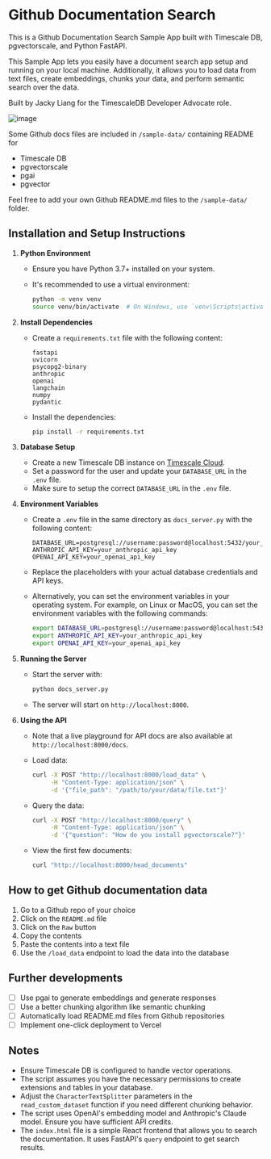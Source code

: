 # Github Documentation Search

This is a Github Documentation Search Sample App built with Timescale DB, pgvectorscale, and Python FastAPI. 

This Sample App lets you easily have a document search app setup and running on your local machine. Additionally, it allows you to load data from text files, create embeddings, chunks your data, and perform semantic search over the data. 

Built by Jacky Liang for the TimescaleDB Developer Advocate role.

![image](https://github.com/user-attachments/assets/6e9274c5-ba01-48eb-baea-453dfe9e64b1)

Some Github docs files are included in `/sample-data/` containing README for
- Timescale DB
- pgvectorscale
- pgai
- pgvector

Feel free to add your own Github README.md files to the `/sample-data/` folder.

## Installation and Setup Instructions

1. **Python Environment**
   - Ensure you have Python 3.7+ installed on your system.
   - It's recommended to use a virtual environment:

     ```bash
     python -m venv venv
     source venv/bin/activate  # On Windows, use `venv\Scripts\activate`
     ```

2. **Install Dependencies**
   - Create a `requirements.txt` file with the following content:

     ```
     fastapi
     uvicorn
     psycopg2-binary
     anthropic
     openai
     langchain
     numpy
     pydantic
     ```

   - Install the dependencies:

     ```bash
     pip install -r requirements.txt
     ```

3. **Database Setup**
   - Create a new Timescale DB instance on [Timescale Cloud](https://console.cloud.timescale.com/signup).
   - Set a password for the user and update your `DATABASE_URL` in the `.env` file.
   - Make sure to setup the correct `DATABASE_URL` in the `.env` file.

4. **Environment Variables**
   - Create a `.env` file in the same directory as `docs_server.py` with the following content:

     ```
     DATABASE_URL=postgresql://username:password@localhost:5432/your_database_name
     ANTHROPIC_API_KEY=your_anthropic_api_key
     OPENAI_API_KEY=your_openai_api_key
     ```

   - Replace the placeholders with your actual database credentials and API keys.
   - Alternatively, you can set the environment variables in your operating system. For example, on Linux or MacOS, you can set the environment variables with the following commands:

     ```bash
     export DATABASE_URL=postgresql://username:password@localhost:5432/your_database_name
     export ANTHROPIC_API_KEY=your_anthropic_api_key
     export OPENAI_API_KEY=your_openai_api_key
     ```

5. **Running the Server**
   - Start the server with:

     ```bash
     python docs_server.py
     ```

   - The server will start on `http://localhost:8000`.

6. **Using the API**

   - Note that a live playground for API docs are also available at `http://localhost:8000/docs`.

   - Load data:
     ```bash
     curl -X POST "http://localhost:8000/load_data" \
          -H "Content-Type: application/json" \
          -d '{"file_path": "/path/to/your/data/file.txt"}'
     ```

   - Query the data:
     ```bash
     curl -X POST "http://localhost:8000/query" \
          -H "Content-Type: application/json" \
          -d '{"question": "How do you install pgvectorscale?"}'
     ```

   - View the first few documents:
     ```bash
     curl "http://localhost:8000/head_documents"
     ```

## How to get Github documentation data

1. Go to a Github repo of your choice
2. Click on the `README.md` file
3. Click on the `Raw` button
4. Copy the contents
5. Paste the contents into a text file
6. Use the `/load_data` endpoint to load the data into the database

## Further developments

- [ ] Use pgai to generate embeddings and generate responses
- [ ] Use a better chunking algorithm like semantic chunking
- [ ] Automatically load README.md files from Github repositories
- [ ] Implement one-click deployment to Vercel

## Notes 

   - Ensure Timescale DB is configured to handle vector operations.
   - The script assumes you have the necessary permissions to create extensions and tables in your database.
   - Adjust the `CharacterTextSplitter` parameters in the `read_custom_dataset` function if you need different chunking behavior.
   - The script uses OpenAI's embedding model and Anthropic's Claude model. Ensure you have sufficient API credits. 
   - The `index.html` file is a simple React frontend that allows you to search the documentation. It uses FastAPI's `query` endpoint to get search results.
